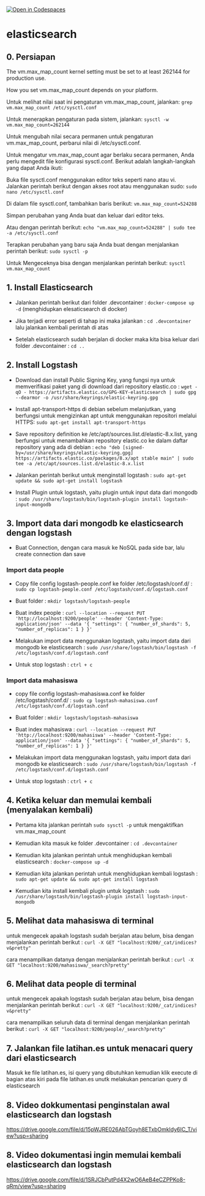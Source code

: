[![Open in Codespaces](https://classroom.github.com/assets/launch-codespace-7f7980b617ed060a017424585567c406b6ee15c891e84e1186181d67ecf80aa0.svg)](https://classroom.github.com/open-in-codespaces?assignment_repo_id=11566252)
# elasticsearch

## 0. Persiapan
The vm.max_map_count kernel setting must be set to at least 262144 for production use.

How you set vm.max_map_count depends on your platform.

Untuk melihat nilai saat ini pengaturan vm.max_map_count, jalankan:
`grep vm.max_map_count /etc/sysctl.conf`

Untuk menerapkan pengaturan pada sistem, jalankan:
`sysctl -w vm.max_map_count=262144`

Untuk mengubah nilai secara permanen untuk pengaturan vm.max_map_count, perbarui nilai di /etc/sysctl.conf.

Untuk mengatur vm.max_map_count agar berlaku secara permanen, Anda perlu mengedit file konfigurasi sysctl.conf. Berikut adalah langkah-langkah yang dapat Anda ikuti:

Buka file sysctl.conf menggunakan editor teks seperti nano atau vi. Jalankan perintah berikut dengan akses root atau menggunakan sudo:
`sudo nano /etc/sysctl.conf`

Di dalam file sysctl.conf, tambahkan baris berikut:
`vm.max_map_count=524288`

Simpan perubahan yang Anda buat dan keluar dari editor teks.

Atau dengan perintah berikut:
`echo "vm.max_map_count=524288" | sudo tee -a /etc/sysctl.conf`


Terapkan perubahan yang baru saja Anda buat dengan menjalankan perintah berikut:
`sudo sysctl -p`

Untuk Mengeceknya bisa dengan menjalankan perintah berikut:
`sysctl vm.max_map_count`



## 1. Install Elasticsearch
- Jalankan perintah berikut dari folder .devcontainer :
`docker-compose up -d` (menghidupkan elesaticsearch di docker)

- Jika terjadi error seperti di tahap ini maka jalankan :
`cd .devcontainer` lalu jalankan kembali perintah di atas

- Setelah elasticsearch sudah berjalan di docker maka kita bisa keluar dari folder .devcontainer :
`cd ..`



## 2. Install Logstash
- Download dan install Public Signing Key, yang fungsi nya untuk memverifikasi paket yang di download dari repository elastic.co :
`wget -qO - https://artifacts.elastic.co/GPG-KEY-elasticsearch | sudo gpg --dearmor -o /usr/share/keyrings/elastic-keyring.gpg`

- Install apt-transport-https di debian sebelum melanjutkan, yang berfungsi untuk mengizinkan apt untuk menggunakan repositori melalui HTTPS:
`sudo apt-get install apt-transport-https`

- Save repository definition ke /etc/apt/sources.list.d/elastic-8.x.list, yang berfungsi untuk menambahkan repository elastic.co ke dalam daftar repository yang ada di debian :
`echo "deb [signed-by=/usr/share/keyrings/elastic-keyring.gpg] https://artifacts.elastic.co/packages/8.x/apt stable main" | sudo tee -a /etc/apt/sources.list.d/elastic-8.x.list`

- Jalankan perintah berikut untuk menginstall logstash :
`sudo apt-get update && sudo apt-get install logstash`

- Install Plugin untuk logstash, yaitu plugin untuk input data dari mongodb :
`sudo /usr/share/logstash/bin/logstash-plugin install logstash-input-mongodb`



## 3. Import data dari mongodb ke elasticsearch dengan logstash
- Buat Connection, dengan cara masuk ke NoSQL pada side bar, lalu create connection dan save

### Import data people
* Copy file config logstash-people.conf ke folder /etc/logstash/conf.d/ :
`sudo cp logstash-people.conf /etc/logstash/conf.d/logstash.conf`

* Buat folder :
`mkdir logstash/logstash-people`

* Buat index people :
`curl --location --request PUT 'http://localhost:9200/people' --header 'Content-Type: application/json' --data '{
    "settings": { "number_of_shards": 5, "number_of_replicas": 1 }
}'`

* Melakukan import data menggunakan logstash, yaitu import data dari mongodb ke elasticsearch :
`sudo /usr/share/logstash/bin/logstash -f /etc/logstash/conf.d/logstash.conf`

* Untuk stop logstash :
`ctrl + c`

### Import data mahasiswa
* copy file config logstash-mahasiswa.conf ke folder /etc/logstash/conf.d/ :
`sudo cp logstash-mahasiswa.conf /etc/logstash/conf.d/logstash.conf`

* Buat folder :
`mkdir logstash/logstash-mahasiswa`

* Buat index mahasiswa :
`curl --location --request PUT 'http://localhost:9200/mahasiswa' --header 'Content-Type: application/json' --data '{
    "settings": { "number_of_shards": 5, "number_of_replicas": 1 }
}'`

* Melakukan import data menggunakan logstash, yaitu import data dari mongodb ke elasticsearch :
`sudo /usr/share/logstash/bin/logstash -f /etc/logstash/conf.d/logstash.conf`

* Untuk stop logstash :
`ctrl + c`



## 4. Ketika keluar dan memulai kembali (menyalakan kembali)
- Pertama kita jalankan perintah
`sudo sysctl -p` untuk mengaktifkan vm.max_map_count

- Kemudian kita masuk ke folder .devcontainer :
`cd .devcontainer`

- Kemudian kita jalankan perintah untuk menghidupkan kembali elasticsearch :
`docker-compose up -d`

- Kemudian kita jalankan perintah untuk menghidupkan kembali logstash :
`sudo apt-get update && sudo apt-get install logstash`

- Kemudian kita install kembali plugin untuk logstash :
`sudo /usr/share/logstash/bin/logstash-plugin install logstash-input-mongodb`



## 5. Melihat data mahasiswa di terminal
untuk mengecek apakah logstash sudah berjalan atau belum, bisa dengan menjalankan perintah berikut :
`curl -X GET "localhost:9200/_cat/indices?v&pretty"`

cara menampilkan datanya dengan menjalankan perintah berikut :
`curl -X GET "localhost:9200/mahasiswa/_search?pretty"`



## 6. Melihat data people di terminal
untuk mengecek apakah logstash sudah berjalan atau belum, bisa dengan menjalankan perintah berikut :
`curl -X GET "localhost:9200/_cat/indices?v&pretty"`

cara menampilkan seluruh data di terminal dengan menjalankan perintah berikut :
`curl -X GET "localhost:9200/people/_search?pretty"`



## 7. Jalankan file latihan.es untuk menacari query dari elasticsearch
Masuk ke file latihan.es, isi query yang dibutuhkan kemudian klik execute di bagian atas kiri pada file latihan.es unutk melakukan pencarian query di elasticsearch



## 8. Video dokkumentasi penginstalan awal elasticsearch dan logstash
https://drive.google.com/file/d/15pWJRE026AbTGoyh8ETxbOmkldy6IC_T/view?usp=sharing



## 8. Video dokumentasi ingin memulai kembali elasticsearch dan logstash
https://drive.google.com/file/d/1SRJCbPutPd4X2wO6AeB4eCZPPKo8-qRm/view?usp=sharing
